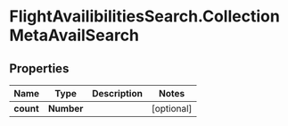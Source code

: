 # FlightAvailibilitiesSearch.CollectionMetaAvailSearch

## Properties

Name | Type | Description | Notes
------------ | ------------- | ------------- | -------------
**count** | **Number** |  | [optional] 


